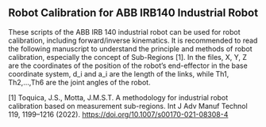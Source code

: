 ## Robot Calibration for ABB IRB140 Industrial Robot

These scripts of the ABB IRB 140 industrial robot can be used for robot calibration, including forward/inverse kinematics. It is recommended to read the following manuscript to understand the principle and methods of robot calibration, especially the concept of Sub-Regions [1]. In the files, X, Y, Z are the coordinates of the position of the robot’s end-effector in the base coordinate system, d_i and a_i are the length of the links, while Th1, Th2,...,Th6 are the joint angles of the robot.

[1] Toquica, J.S., Motta, J.M.S.T. A methodology for industrial robot calibration based on measurement sub-regions. Int J Adv Manuf Technol 119, 1199–1216 (2022). https://doi.org/10.1007/s00170-021-08308-4
